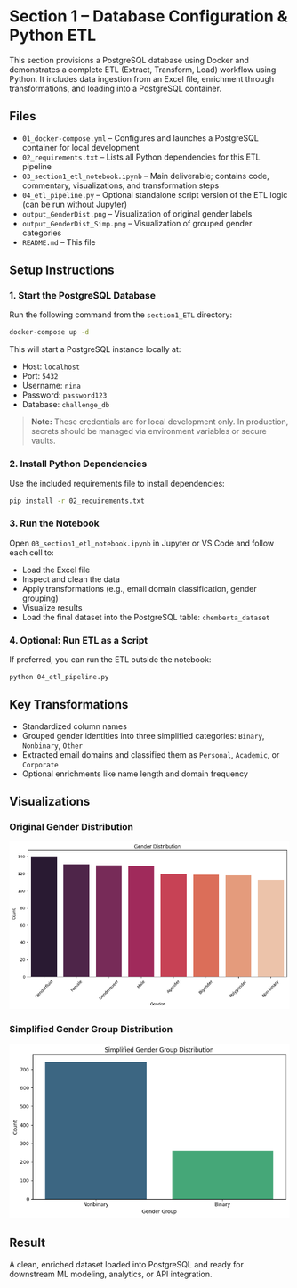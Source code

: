 # Section 1 – Database Configuration & Python ETL #

This section provisions a PostgreSQL database using Docker and demonstrates a complete ETL (Extract, Transform, Load) workflow using Python. It includes data ingestion from an Excel file, enrichment through transformations, and loading into a PostgreSQL container.

## Files ##

- `01_docker-compose.yml` – Configures and launches a PostgreSQL container for local development
- `02_requirements.txt` – Lists all Python dependencies for this ETL pipeline
- `03_section1_etl_notebook.ipynb` – Main deliverable; contains code, commentary, visualizations, and transformation steps
- `04_etl_pipeline.py` – Optional standalone script version of the ETL logic (can be run without Jupyter)
- `output_GenderDist.png` – Visualization of original gender labels
- `output_GenderDist_Simp.png` – Visualization of grouped gender categories
- `README.md` – This file

## Setup Instructions ##

### 1. Start the PostgreSQL Database ###
Run the following command from the `section1_ETL` directory:

```bash
docker-compose up -d
```

This will start a PostgreSQL instance locally at:
- Host: `localhost`
- Port: `5432`
- Username: `nina`
- Password: `password123`
- Database: `challenge_db`

> **Note:** These credentials are for local development only. In production, secrets should be managed via environment variables or secure vaults.

### 2. Install Python Dependencies ###

Use the included requirements file to install dependencies:

```bash
pip install -r 02_requirements.txt
```

### 3. Run the Notebook ###
Open `03_section1_etl_notebook.ipynb` in Jupyter or VS Code and follow each cell to:
- Load the Excel file
- Inspect and clean the data
- Apply transformations (e.g., email domain classification, gender grouping)
- Visualize results
- Load the final dataset into the PostgreSQL table: `chemberta_dataset`

### 4. Optional: Run ETL as a Script ###

If preferred, you can run the ETL outside the notebook:

```bash
python 04_etl_pipeline.py
```

## Key Transformations ##
- Standardized column names
- Grouped gender identities into three simplified categories: `Binary`, `Nonbinary`, `Other`
- Extracted email domains and classified them as `Personal`, `Academic`, or `Corporate`
- Optional enrichments like name length and domain frequency

## Visualizations ## 

### Original Gender Distribution ###
![Original Gender Distribution](./output_GenderDist.png)

### Simplified Gender Group Distribution ###
![Simplified Gender Distribution](./output_GenderDist_Simp.png)

## Result ##
A clean, enriched dataset loaded into PostgreSQL and ready for downstream ML modeling, analytics, or API integration.

